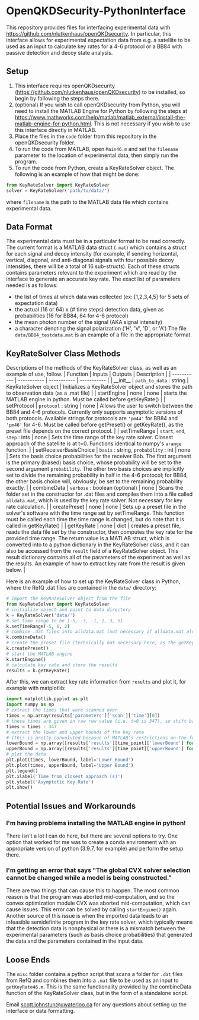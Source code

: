 # OpenQKDSecurity-PythonInterface
This repository provides files for interfacing experimental data with https://github.com/nlutkenhaus/openQKDsecurity. In particular, this interface allows for experimental expectation data from e.g. a satellite to be used as an input to calculate key rates for a 4-6 protocol or a BB84 with passive detection and decoy state analysis.

## Setup
1. This interface requires openQKDsecurity (https://github.com/nlutkenhaus/openQKDsecurity) to be installed, so begin by following the steps there. 
2. (optional) If you wish to call openQKDsecurity from Python, you will need to install the MATLAB Engine for Python by following the steps at https://www.mathworks.com/help/matlab/matlab_external/install-the-matlab-engine-for-python.html. This is not necessary if you wish to use this interface directly in MATLAB.
3. Place the files in the `code` folder from this repository in the openQKDsecurity folder.
4. To run the code from MATLAB, open `Main46.m` and set the `filename` parameter to the location of experimental data, then simply run the program. 
5. To run the code from Python, create a KeyRateSolver object. The following is an example of how that might be done:
```python
from KeyRateSolver import KeyRateSolver
solver = KeyRateSolver('path/to/data/')
```
where `filename` is the path to the MATLAB data file which contains experimental data.

## Data Format
The experimental data must be in a particular format to be read correctly. The current format is a MATLAB data struct (`.mat`) which contains a struct for each signal and decoy intensity (for example, if sending horizontal, vertical, diagonal, and anti-diagonal signals with four possible decoy intensities, there will be a total of 16 sub-structs). Each of these structs contains parameters relevant to the experiment which are read by the interface to generate an accurate key rate. The exact list of parameters needed is as follows:
- the list of times at which data was collected (ex: [1,2,3,4,5] for 5 sets of expectation data)
- the actual (16 or 64) x (# time steps) detection data, given as probabilities (16 for BB84, 64 for 4-6 protocol)
- the mean photon number of the signal (AKA signal intensity)
- a character denoting the signal polarization ('H', 'V', 'D', or 'A')
The file `data/BB84_testdata.mat` is an example of a file in the appropriate format.

## KeyRateSolver Class Methods
Descriptions of the methods of the KeyRateSolver class, as well as an example of use, follow.
| Function | Inputs | Outputs | Description |
| ----------- | ----------- | ----------- | ----------- |
| \_\_init\_\_ | `path_to_data` : string | KeyRateSolver object | Initializes a KeyRateSolver object and stores the path to observation data (as a .mat file) |
| startEngine | none | none | starts the MATLAB engine in python. Must be called before getKeyRate() |
| setProtocol | `protocol` : string | none | Allows the user to switch between the BB84 and 4-6 protocols. Currently only supports asymptotic versions of both protocols. Available strings for protocols are `'pm44'` for BB84 and `'pm46'` for 4-6. Must be called before getPreset() or getKeyRate(), as the preset file depends on the correct protocol. |
| setTimeRange | `start`, `end`, `step` : ints | none | Sets the time range of the key rate solver. Closest approach of the satellite is at t=0. Functions identical to numpy's `arange` function. |
| setReceiverBasisChoice | `basis` : string, `probability` : int | none | Sets the basis choice probabilities for the receiver Bob. The first argument is the primary (biased) basis choice, whose probability will be set to the second argument `probability`. The other two basis choices are implicitly set to divide the remaining probability in half in the 4-6 protocol; for BB84, the other basis choice will, obviously, be set to the remaining probability exactly. |
| combineData | `verbose` : boolean (optional) | none | Scans the folder set in the constructor for .dat files and compiles them into a file called `alldata.mat`, which is used by the key rate solver. Not necessary for key rate calculation. |
| createPreset | none | none | Sets up a preset file in the solver's software with the time range set by setTimeRange. This function must be called each time the time range is changed, but do note that it is called in getKeyRate() |
| getKeyRate | none | dict | creates a preset file, reads the data file set by the constructor, then computes the key rate for the provided time range. The return value is a MATLAB struct, which is converted into to a python dictionary in the KeyRateSolver class, and it can also be accessed from the `result` field of a KeyRateSolver object. This result dictionary contains all of the parameters of the experiment as well as the results. An example of how to extract key rate from the result is given below. |

Here is an example of how to set up the KeyRateSolver class in Python, where the RefQ .dat files are contained in the `data/` directory:
```python
# import the KeyRateSolver object from the file
from KeyRateSolver import KeyRateSolver
# initialize object and point to data directory
k = KeyRateSolver('data/')
# set time range to be [-5, -3, -1, 1, 3, 5]
k.setTimeRange(-5, 6, 2)  
# combine .dat files into alldata.mat (not necessary if alldata.mat already exists and is correct)
k.combineData()
# create the preset file (technically not necessary here, as the getKeyRate() call below calls this as well)
k.createPreset()
# start the MATLAB engine
k.startEngine()
# calculate key rate and store the results
results = k.getKeyRate()
```

After this, we can extract key rate information from `results` and plot it, for example with matplotlib:
```python
import matplotlib.pyplot as plt
import numpy as np
# extract the times that were scanned over
times = np.array(results['parameters']['scan']['time'][0])
# these times are given in raw row value (i.e. t=0 is 347), so shift back to be centered at t=0:
times = times - 347
# extract the lower and upper bounds of the key rate
# (this is pretty convoluted becasue of MATLAB's restrictions on the format of the data that can be returned to Python)
lowerBound = np.array([results['results'][time_point]['lowerBound'] for time_point in range(len(results['results']))])
upperBound = np.array([results['results'][time_point]['upperBound'] for time_point in range(len(results['results']))])
# plot the data
plt.plot(times, lowerBound, label='Lower Bound')
plt.plot(times, upperBound, label='Upper Bound')
plt.legend()
plt.xlabel('Time from closest approach (s)')
plt.ylabel('Asymptotic Key Rate')
plt.show()
```

## Potential Issues and Workarounds
### I'm having problems installing the MATLAB engine in python!
There isn't a lot I can do here, but there are several options to try. One option that worked for me was to create a conda environment with an appropriate version of python (3.9.7, for example) and perform the setup there.

### I'm getting an error that says "The global CVX solver selection cannot be changed while a model is being constructed."
There are two things that can cause this to happen. The most common reason is that the program was aborted mid-computation, and so the convex optimization module CVX was aborted mid-computation, which can cause issues. This error can be solved by calling `startEngine()` again. 
Another source of this issue is when the imported data leads to an infeasible semidefinite program in the key rate solver, which typically means that the detection data is nonphysical or there is a mismatch between the experimental parameters (such as basis choice probabilities) that generated the data and the parameters contained in the input data.

## Loose Ends

The `misc` folder contains a python script that scans a folder for `.dat` files from RefQ and combines them into a `.mat` file to be used as an input to `getKeyRate46.m`. This is the same functionality provided by the combineData function of the KeyRateSolver class, but in the form of a standalone script.

Email scott.johnstun@uwaterloo.ca for any questions about setting up the interface or data formatting.


